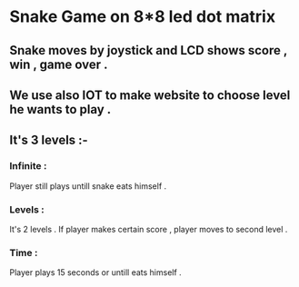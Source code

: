 # Snake Game on 8*8 led dot matrix 
## Snake moves by joystick and LCD shows score , win , game over .
## We use also IOT to make website to choose level he wants to play  . 
## It's 3 levels :- 
### Infinite : 
  Player still plays untill snake eats himself .
### Levels : 
  It's 2 levels . If player makes certain score , player moves to second level .
### Time : 
  Player plays 15 seconds or untill eats himself .
